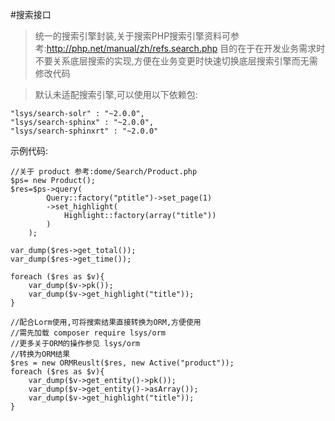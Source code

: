 #搜索接口
> 统一的搜索引擎封装,关于搜索PHP搜索引擎资料可参考:http://php.net/manual/zh/refs.search.php
> 目的在于在开发业务需求时不要关系底层搜索的实现,方便在业务变更时快速切换底层搜索引擎而无需修改代码


> 默认未适配搜索引擎,可以使用以下依赖包:
	
	"lsys/search-solr" : "~2.0.0",
	"lsys/search-sphinx" : "~2.0.0",
	"lsys/search-sphinxrt" : "~2.0.0"



示例代码:
```
//关于 product 参考:dome/Search/Product.php
$ps= new Product();
$res=$ps->query(
		Query::factory("ptitle")->set_page(1)
		->set_highlight(
			Highlight::factory(array("title"))
		)
	);

var_dump($res->get_total());
var_dump($res->get_time());

foreach ($res as $v){
	var_dump($v->pk());
	var_dump($v->get_highlight("title"));
}

```


```
//配合Lorm使用,可将搜索结果直接转换为ORM,方便使用
//需先加载 composer require lsys/orm
//更多关于ORM的操作参见 lsys/orm
//转换为ORM结果
$res = new ORMReuslt($res, new Active("product"));
foreach ($res as $v){
	var_dump($v->get_entity()->pk());
	var_dump($v->get_entity()->asArray());
	var_dump($v->get_highlight("title"));
}
```